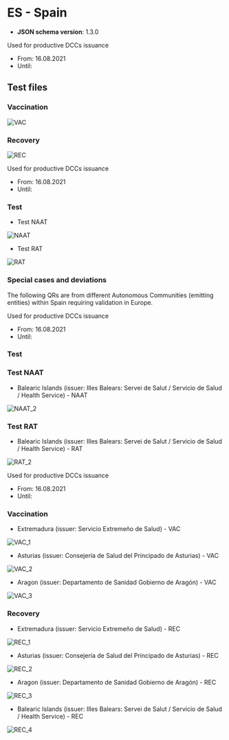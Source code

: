 # ES - Spain

* **JSON schema version**: 1.3.0

Used for productive DCCs issuance
* From: 16.08.2021
* Until:

## Test files

### Vaccination

![VAC](VAC.png)

### Recovery

![REC](REC.png)

Used for productive DCCs issuance
* From:  16.08.2021
* Until: 

### Test

* Test NAAT

![NAAT](NAAT.png)

* Test RAT

![RAT](RAT.png)

### Special cases and deviations

The following QRs are from different Autonomous Communities (emitting entities) within Spain requiring validation in Europe. 

Used for productive DCCs issuance
* From: 16.08.2021
* Until:

### Test

### Test NAAT

* Balearic Islands (issuer: Illes Balears: Servei de Salut / Servicio de Salud / Health Service) - NAAT

![NAAT_2](specialcases/NAAT_2.png)

### Test RAT

* Balearic Islands (issuer: Illes Balears: Servei de Salut / Servicio de Salud / Health Service) - RAT

![RAT_2](specialcases/RAT_2.png)

Used for productive DCCs issuance
* From: 16.08.2021
* Until: 

### Vaccination

* Extremadura (issuer: Servicio Extremeño de Salud) - VAC

![VAC_1](specialcases/VAC_1.png)

* Asturias (issuer: Consejería de Salud del Principado de Asturias) - VAC

![VAC_2](specialcases/VAC_2.png)

* Aragon (issuer: Departamento de Sanidad Gobierno de Aragón) - VAC

![VAC_3](specialcases/VAC_3.png)

### Recovery

* Extremadura (issuer: Servicio Extremeño de Salud) - REC 

![REC_1](specialcases/REC_1.png)

* Asturias (issuer: Consejería de Salud del Principado de Asturias) - REC

![REC_2](specialcases/REC_2.png)

* Aragon (issuer: Departamento de Sanidad Gobierno de Aragón) - REC

![REC_3](specialcases/REC_3.png)

* Balearic Islands (issuer: Illes Balears: Servei de Salut / Servicio de Salud / Health Service) - REC

![REC_4](specialcases/REC_4.png)
